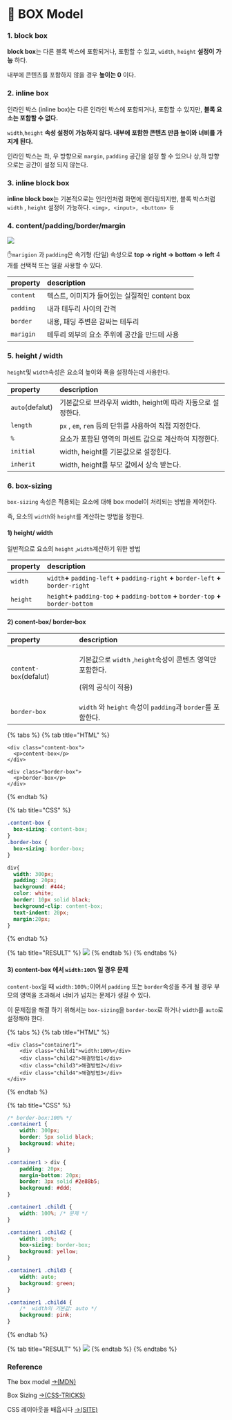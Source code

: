 # 📄 BOX Model

### 1. block box

**block box**는 다른 블록 박스에 포함되거나, 포함할 수 있고, `width`, `height` **설정이 가능** 하다.

 내부에 콘텐츠를 포함하지 않을 경우 **높이는 0** 이다.

### 2. inline box

인라인 박스 \(inline box\)는 다른 인라인 박스에 포함되거나, 포함할 수 있지만, **블록 요소는 포함할 수 없다.**

`width`,`height` **속성 설정이 가능하지 않다. 내부에 포함한 콘텐츠 만큼 높이와 너비를 가지게 된다.**

인라인 박스는 좌, 우 방향으로 `margin`, `padding` 공간을 설정 할 수 있으나 상,하 방향으로는 공간이 설정 되지 않는다.

### 3. inline block box

  **inline block box**는 기본적으로는 인라인처럼 화면에 렌더링되지만, 블록 박스처럼 `width` , `height` 설정이 가능하다. `<img>, <input>, <button> 등`

### 4. content/padding/border/margin 



![](../.gitbook/assets/box.jpg)

✋`marigion` 과 `padding`은 속기형 \(단일\) 속성으로 **top → right → bottom → left** 4개를 선택적 또는 일괄 사용할 수 있다.

| property | description |
| :--- | :--- |
| `content` | 텍스트, 이미지가  들어있는 실질적인 content box |
| `padding` | 내과 테두리 사이의 간격 |
| `border` | 내용, 패딩 주변은 감싸는 테두리 |
| `marigin` | 테두리 외부의 요소 주위에 공간을 만드데 사용  |

### 5. height / width 

 `height`및 `width`속성은 요소의 높이와 폭을 설정하는데 사용한다.

| property | description |
| :--- | :--- |
| `auto`\(defalut\) | 기본값으로 브라우저 width, height에 따라 자동으로 설정한다. |
| `length` | `px` , `em`, `rem` 등의 단위를 사용하여 직접 지정한다. |
| `%` | 요소가 포함된 영역의 퍼센트 값으로 계산하여 지정한다. |
| `initial` | width, height를 기본값으로 설정한다. |
| `inherit`  | width, height를  부모 값에서 상속 받는다. |

### 6. box-sizing

`box-sizing` 속성은 적용되는 요소에 대해 box model이 처리되는 방법을 제어한다.

즉, 요소의 `width`와 `height`를 계산하는 방법을 정한다.

#### 1\) height/ width 

 일반적으로 요소의 `height` ,`width`계산하기 위한 방법

| property | description |
| :--- | :--- |
| `width` | `width`**+** `padding-left` **+** `padding-right` **+** `border-left` **+** `border-right` |
| `height` | `height`**+** `padding-top` **+** `padding-bottom` **+** `border-top` **+** `border-bottom` |

#### 2\) conent-box/ border-box

<table>
  <thead>
    <tr>
      <th style="text-align:left">property</th>
      <th style="text-align:left">description</th>
    </tr>
  </thead>
  <tbody>
    <tr>
      <td style="text-align:left"><code>content-box</code>(defalut)</td>
      <td style="text-align:left">
        <p>&#xAE30;&#xBCF8;&#xAC12;&#xC73C;&#xB85C; <code>width</code> ,<code>height</code>&#xC18D;&#xC131;&#xC774;
          &#xCF58;&#xD150;&#xCE20; &#xC601;&#xC5ED;&#xB9CC; &#xD3EC;&#xD568;&#xD55C;&#xB2E4;.</p>
        <p>(&#xC704;&#xC758; &#xACF5;&#xC2DD;&#xC774; &#xC801;&#xC6A9;)</p>
      </td>
    </tr>
    <tr>
      <td style="text-align:left"><code>border-box</code>
      </td>
      <td style="text-align:left"> <code>width</code> &#xC640; <code>height</code> &#xC18D;&#xC131;&#xC774; <code>padding</code>&#xACFC; <code>border</code>&#xB97C;
        &#xD3EC;&#xD568;&#xD55C;&#xB2E4;.</td>
    </tr>
  </tbody>
</table>

{% tabs %}
{% tab title="HTML" %}
```markup
<div class="content-box">
  <p>content-box</p>
</div>

<div class="border-box">
  <p>border-box</p>
</div>
```
{% endtab %}

{% tab title="CSS" %}
```css
.content-box { 
  box-sizing: content-box; 
}
.border-box { 
  box-sizing: border-box; 
}

div{
  width: 300px;
  padding: 20px;
  background: #444;
  color: white;
  border: 10px solid black;
  background-clip: content-box;
  text-indent: 20px;
  margin:20px;
}
```
{% endtab %}

{% tab title="RESULT" %}
![](../.gitbook/assets/image.png)
{% endtab %}
{% endtabs %}

#### 3\) content-box 에서 `width:100%` 일 경우 문제

`content-box`일 때 `width:100%;`이어서 `padding` 또는 `border`속성을 주게 될 경우 부모의 영역을 초과해서 너비가 넘치는 문제가 생길 수 있다. 

이 문제점을 해결 하기 위해서는 `box-sizing`을 `border-box`로 하거나 `width`를 `auto`로 설정해야 한다.

{% tabs %}
{% tab title="HTML" %}
```markup
<div class="container1">
	<div class="child1">width:100%</div>
	<div class="child2">해결방법1</div>
	<div class="child3">해결방법2</div>
	<div class="child4">해결방법3</div>
</div>
```
{% endtab %}

{% tab title="CSS" %}
```css
/* border-box:100% */
.container1 {
	width: 300px;
	border: 5px solid black;
	background: white;
}

.container1 > div {
	padding: 20px;
	margin-bottom: 20px;
	border: 3px solid #2e88b5;
	background: #ddd;
}

.container1 .child1 {
	width: 100%; /* 문제 */
}

.container1 .child2 {
	width: 100%;
	box-sizing: border-box;
	background: yellow;
}

.container1 .child3 {
	width: auto;
	background: green;
}

.container1 .child4 {
	/* 	width의 기본값: auto */
	background: pink;
}
```
{% endtab %}

{% tab title="RESULT" %}
![](../.gitbook/assets/.png%20%284%29.png)
{% endtab %}
{% endtabs %}

### Reference <a id="reference"></a>

The box model [→\(MDN\)](https://developer.mozilla.org/en-US/docs/Learn/CSS/Building_blocks/The_box_model)

Box Sizing [→\(CSS-TRICKS\)](https://css-tricks.com/box-sizing/)

CSS 레이아웃을 배웁시다 [→\(SITE\)](http://ko.learnlayout.com/box-model.html)



